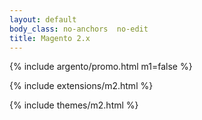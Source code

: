 ```yaml
---
layout: default
body_class: no-anchors  no-edit
title: Magento 2.x
---
```


{% include argento/promo.html m1=false %}

{% include extensions/m2.html %}

{% include themes/m2.html %}
